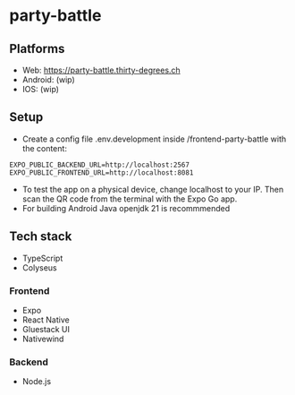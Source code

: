 # party-battle

## Platforms

- Web: https://party-battle.thirty-degrees.ch
- Android: (wip)
- IOS: (wip)

## Setup

- Create a config file .env.development inside /frontend-party-battle with the content:

```env
EXPO_PUBLIC_BACKEND_URL=http://localhost:2567
EXPO_PUBLIC_FRONTEND_URL=http://localhost:8081
```

- To test the app on a physical device, change localhost to your IP. Then scan the QR code from the terminal with the Expo Go app.
- For building Android Java openjdk 21 is recommmended

## Tech stack

- TypeScript
- Colyseus

### Frontend

- Expo
- React Native
- Gluestack UI
- Nativewind

### Backend

- Node.js
